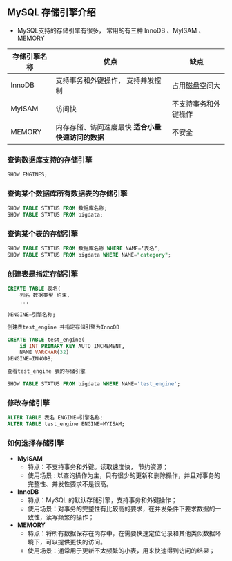 ## MySQL 存储引擎介绍



- MySQL支持的存储引擎有很多， 常用的有三种 InnoDB 、MyISAM 、MEMORY

| 存储引擎名称 | 优点                                               | 缺点                 |
| ------------ | -------------------------------------------------- | -------------------- |
| InnoDB       | 支持事务和外键操作， 支持并发控制                  | 占用磁盘空间大       |
| MyISAM       | 访问快                                             | 不支持事务和外键操作 |
| MEMORY       | 内存存储、访问速度最快  **适合小量快速访问的数据** | 不安全               |



### 查询数据库支持的存储引擎

``` sql
SHOW ENGINES;
```



### 查询某个数据库所有数据表的存储引擎
``` sql
SHOW TABLE STATUS FROM 数据库名称;
SHOW TABLE STATUS FROM bigdata;
```



### 查询某个表的存储引擎

``` sql
SHOW TABLE STATUS FROM 数据库名称 WHERE NAME=‘表名’;
SHOW TABLE STATUS FROM bigdata WHERE NAME="category";
```




### 创建表是指定存储引擎
``` sql
CREATE TABLE 表名(
	列名 数据类型 约束,
	...
	
)ENGINE=引擎名称;

创建表test_engine 并指定存储引擎为InnoDB

CREATE TABLE test_engine(
	id INT PRIMARY KEY AUTO_INCREMENT,
	NAME VARCHAR(32)
)ENGINE=INNODB;

查看test_engine 表的存储引擎

SHOW TABLE STATUS FROM bigdata WHERE NAME='test_engine';
```



### 修改存储引擎
``` sql
ALTER TABLE 表名 ENGINE=引擎名称;
ALTER TABLE test_engine ENGINE=MYISAM;
```





### 如何选择存储引擎

- **MyISAM**
  - 特点：不支持事务和外键。读取速度快， 节约资源；
  - 使用场景 : 以查询操作为主，只有很少的更新和删除操作，并且对事务的完整性、并发性要求不是很高。
- **InnoDB**
  - 特点：MySQL 的默认存储引擎，支持事务和外键操作；
  - 使用场景：对事务的完整性有比较高的要求，在并发条件下要求数据的一致性，读写频繁的操作；
- **MEMORY**
  - 特点：将所有数据保存在内存中，在需要快速定位记录和其他类似数据环境下，可以提供更快的访问。
  - 使用场景：通常用于更新不太频繁的小表，用来快速得到访问的结果；